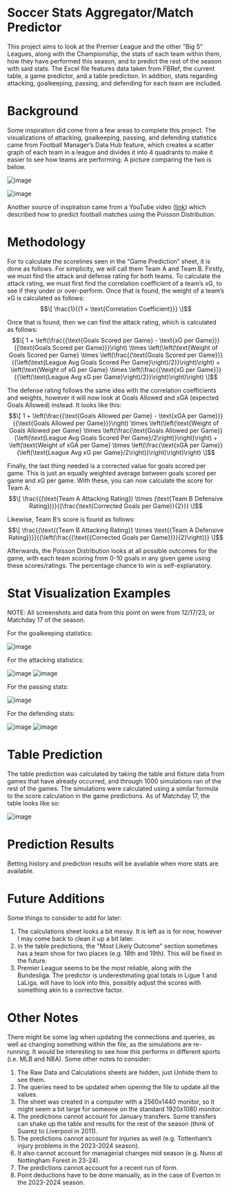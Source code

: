 # Soccer Stats Aggregator/Match Predictor
This project aims to look at the Premier League and the other "Big 5" Leagues, along with the Championship, the stats of each team within them, how they have performed this season, and to predict the rest of the season with said stats.
The Excel file features data taken from FBRef, the current table, a game predictor, and a table prediction. In addition, stats regarding attacking, goalkeeping, passing, and defending for each team are included.
# Background
Some inspiration did come from a few areas to complete this project. The visualizations of attacking, goalkeeping, passing, and defending statistics came from Football Manager’s Data Hub feature, which creates a scatter graph of each team in a league and divides it into 4 quadrants to make it easier to see how teams are performing. A picture comparing the two is below.

![image](https://github.com/SBadovych/Premier-League-Stats-and-Predictor/assets/138629334/0816d6ee-1285-4684-9021-77c32639eb26)

![image](https://github.com/SBadovych/Premier-League-Stats-and-Predictor/assets/138629334/a3a92273-8d2b-4152-b36c-73ec412dd5af)

Another source of inspiration came from a YouTube video ([link](https://www.youtube.com/watch?v=ojUBRuBwE7s)) which described how to predict football matches using the Poisson Distribution. 

# Methodology
For to calculate the scorelines seen in the “Game Prediction” sheet, it is done as follows. For simplicity, we will call them Team A and Team B.
Firstly, we must find the attack and defense rating for both teams.
To calculate the attack rating, we must first find the correlation coefficient of a team’s xG, to see if they under or over-perform. Once that is found, the weight of a team’s xG is calculated as follows:
$$\[
\frac{1}{{1 + \text{Correlation Coefficient}}}
\]$$

Once that is found, then we can find the attack rating, which is calculated as follows:
$$\[
1 + \left(\frac{{\text{Goals Scored per Game} - \text{xG per Game}}}{{\text{Goals Scored per Game}}}\right) \times \left(\left(\text{Weight of Goals Scored per Game} \times \left(\frac{{\text{Goals Scored per Game}}}{{\left(\text{League Avg Goals Scored Per Game}\right)/2}}\right)\right) + \left(\text{Weight of xG per Game} \times \left(\frac{{\text{xG per Game}}}{{\left(\text{League Avg xG per Game}\right)/2}}\right)\right)\right)
\]$$

The defense rating follows the same idea with the correlation coefficients and weights, however it will now look at Goals Allowed and xGA (expected Goals Allowed) instead. It looks like this:
$$\[
1 + \left(\frac{{\text{Goals Allowed per Game} - \text{xGA per Game}}}{{\text{Goals Allowed per Game}}}\right) \times \left(\left(\text{Weight of Goals Allowed per Game} \times \left(\frac{\text{Goals Allowed per Game}}{\left(\text{League Avg Goals Scored Per Game}/2\right)}\right)\right) + \left(\text{Weight of xGA per Game} \times \left(\frac{\text{xGA per Game}}{\left(\text{League Avg xG per Game}/2\right)}\right)\right)\right)
\]$$

Finally, the last thing needed is a corrected value for goals scored per game. This is just an equally weighted average between goals scored per game and xG per game.
With these, you can now calculate the score for Team A:
$$\[
\frac{{(\text{Team A Attacking Rating}) \times (\text{Team B Defensive Rating})}}{{\frac{\text{Corrected Goals per Game}}{2}}}
\]$$

Likewise, Team B’s score is found as follows:
$$\[
\frac{{\text{{Team B Attacking Rating}} \times \text{{Team A Defensive Rating}}}}{{\left(\frac{{\text{{Corrected Goals per Game}}}}{2}\right)}}
\]$$

Afterwards, the Poisson Distribution looks at all possible outcomes for the game, with each team scoring from 0-10 goals in any given game using these scores/ratings. The percentage chance to win is self-explanatory. 

# Stat Visualization Examples
NOTE: All screenshots and data from this point on were from 12/17/23, or Matchday 17 of the season.

For the goalkeeping statistics:

![image](https://github.com/SBadovych/Premier-League-Stats-and-Predictor/assets/138629334/a3a92273-8d2b-4152-b36c-73ec412dd5af)

For the attacking statistics:

![image](https://github.com/SBadovych/Premier-League-Stats-and-Predictor/assets/138629334/69d57308-8c0e-416d-b80b-266617fefa69)
![image](https://github.com/SBadovych/Premier-League-Stats-and-Predictor/assets/138629334/f5e97a00-f114-4bdd-93d5-d51b2248c8bd)

For the passing stats:

![image](https://github.com/SBadovych/Premier-League-Stats-and-Predictor/assets/138629334/59896b89-8a90-4624-ae18-6c45a82f19e3)

For the defending stats:

![image](https://github.com/SBadovych/Premier-League-Stats-and-Predictor/assets/138629334/24dca703-ecd6-4508-9ded-83a12e24d736)
![image](https://github.com/SBadovych/Premier-League-Stats-and-Predictor/assets/138629334/97711f18-431f-40fb-a16c-d6a4ef42a53b)

# Table Prediction
The table prediction was calculated by taking the table and fixture data from games that have already occurred, and through 1000 simulations ran of the rest of the games. The simulations were calculated using a similar formula to the score calculation in the game predictions.
As of Matchday 17, the table looks like so:

![image](https://github.com/SBadovych/Premier-League-Stats-and-Predictor/assets/138629334/6af3f4d0-8f7c-44b5-b296-84d131fa3618)


# Prediction Results
Betting history and prediction results will be available when more stats are available.

# Future Additions
Some things to consider to add for later:
1.	The calculations sheet looks a bit messy. It is left as is for now, however I may come back to clean it up a bit later.
2.	In the table predictions, the "Most Likely Outcome" section sometimes has a team show for two places (e.g. 18th and 19th). This will be fixed in the future.
3.	Premier League seems to be the most reliable, along with the Bundesliga. The predictor is underestimating goal totals in Ligue 1 and LaLiga, will have to look into this, possibly adjust the scores with something akin to a corrective factor.


# Other Notes
There might be some lag when updating the connections and queries, as well as changing something within the file, as the simulations are re-running. 
It would be interesting to see how this performs in different sports (i.e. MLB and NBA).
Some other notes to consider:
1.	The Raw Data and Calculations sheets are hidden, just Unhide them to see them.
2.	The queries need to be updated when opening the file to update all the values.
3.	The sheet was created in a computer with a 2560x1440 monitor, so it might seem a bit large for someone on the standard 1920x1080 monitor. 
4.	The predictions cannot account for January transfers. Some transfers can shake up the table and results for the rest of the season (think of Suarez to Liverpool in 2011). 
5.	The predictions cannot account for injuries as well (e.g. Tottenham’s injury problems in the 2023-2024 season).
6.	It also cannot account for managerial changes mid season (e.g. Nuno at Nottingham Forest in 23-24).
7.	The predictions cannot account for a recent run of form.
8.	Point deductions have to be done manually, as in the case of Everton in the 2023-2024 season.
